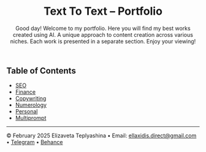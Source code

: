 <header>

# Text To Text – Portfolio

Good day! Welcome to my portfolio. Here you will find my best works created using AI. A unique approach to content creation across various niches. Each work is presented in a separate section. Enjoy your viewing!

</header>

## Table of Contents

- [SEO](СЕО/)
- [Finance](финансы/)
- [Copywriting](копирайтинг/)
- [Numerology](нумерология/)
- [Personal](личное/)
- [Multiprompt](мультипромпт/)
  
<footer>

---

&copy; February 2025 Elizaveta Teplyashina &bull; Email: ellaxidis.direct@gmail.com &bull; [Telegram](https://t.me/ellaxidis) &bull; [Behance](https://www.behance.net/ellaxidis)

</footer>
